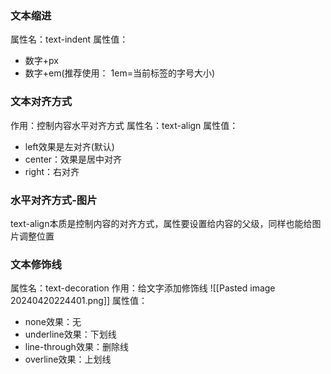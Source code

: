 ### 文本缩进
属性名：text-indent
属性值：
- 数字+px
- 数字+em(推荐使用： 1em=当前标签的字号大小)

### 文本对齐方式
作用：控制内容水平对齐方式
属性名：text-align
属性值：
- left效果是左对齐(默认)
- center：效果是居中对齐
- right：右对齐

### 水平对齐方式-图片
text-align本质是控制内容的对齐方式，属性要设置给内容的父级，同样也能给图片调整位置


### 文本修饰线
属性名：text-decoration
作用：给文字添加修饰线
![[Pasted image 20240420224401.png]]
属性值：
  - none效果：无
  - underline效果：下划线
  - line-through效果：删除线
  - overline效果：上划线
